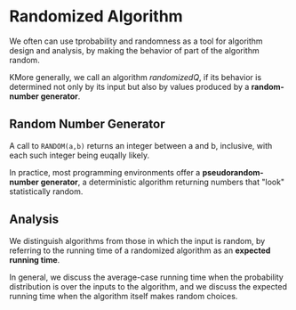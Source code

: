 # Randomized Algorithm

We often can use tprobability and randomness as a tool for algorithm design and analysis, by making the behavior of part of the algorithm random.

KMore generally, we call an algorithm _randomizedQ_, if its behavior is determined not only by its input but also by values produced by a **random-number generator**.

## Random Number Generator

A call to `RANDOM(a,b)` returns an integer between a and b, inclusive, with each such integer being euqally likely.

In practice, most programming environments offer a **pseudorandom-number generator**, a deterministic algorithm returning numbers that "look" statistically random.

## Analysis

We distinguish algorithms from those in which the input is random, by referring to the running time of a randomized algorithm as an **expected running time**.

In general, we discuss the average-case running time when the probability distribution is over the inputs to the algorithm, and we discuss the expected running time when the algorithm itself makes random choices.
